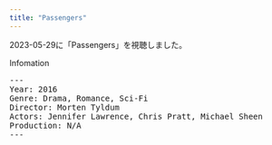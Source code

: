 ```yaml
---
title: "Passengers"
---
```

2023-05-29に「Passengers」を視聴しました。

Infomation
<pre>
---
Year: 2016
Genre: Drama, Romance, Sci-Fi
Director: Morten Tyldum
Actors: Jennifer Lawrence, Chris Pratt, Michael Sheen
Production: N/A
---
</pre>